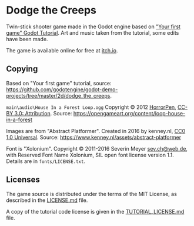 # Dodge the Creeps

Twin-stick shooter game made in the Godot engine based on ["Your first game" Godot Tutorial](https://docs.godotengine.org/en/stable/getting_started/step_by_step/your_first_game.html#doc-your-first-game). Art and music taken from the tutorial, some edits have been made.

The game is available online for free at [itch.io](https://substantialbiscuit.itch.io/dodge-the-creeps).

## Copying

Based on "Your first game" tutorial, source: https://github.com/godotengine/godot-demo-projects/tree/master/2d/dodge_the_creeps.

`main\audio\House In a Forest Loop.ogg` Copyright &copy; 2012 [HorrorPen](https://opengameart.org/users/horrorpen), [CC-BY 3.0: Attribution](http://creativecommons.org/licenses/by/3.0/). Source: https://opengameart.org/content/loop-house-in-a-forest

Images are from "Abstract Platformer". Created in 2016 by kenney.nl, [CC0 1.0 Universal](http://creativecommons.org/publicdomain/zero/1.0/). Source: https://www.kenney.nl/assets/abstract-platformer

Font is "Xolonium". Copyright &copy; 2011-2016 Severin Meyer <sev.ch@web.de>, with Reserved Font Name Xolonium, SIL open font license version 1.1. Details are in `fonts/LICENSE.txt`.

## Licenses

The game source is distributed under the terms of the MIT License, as described in the [LICENSE.md](LICENSE.md) file.

A copy of the tutorial code license is given in the [TUTORIAL_LICENSE.md](TUTORIAL_LICENSE.md) file.

